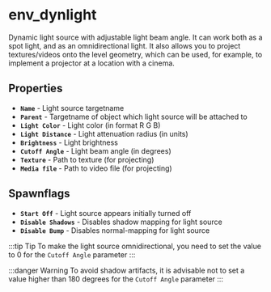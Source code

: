 ﻿# env_dynlight
Dynamic light source with adjustable light beam angle. It can work both as a spot light, and as an omnidirectional light. It also allows you to project textures/videos onto the level geometry, which can be used, for example, to implement a projector at a location with a cinema.

## Properties
- **`Name`** - Light source targetname
- **`Parent`** - Targetname of object which light source will be attached to
- **`Light Color`** - Light color (in format R G B)
- **`Light Distance`** - Light attenuation radius (in units)
- **`Brightness`** - Light brightness
- **`Cutoff Angle`** - Light beam angle (in degrees)
- **`Texture`**  - Path to texture (for projecting)
- **`Media file`** - Path to video file (for projecting)

## Spawnflags
- **`Start Off`** - Light source appears initially turned off
- **`Disable Shadows`** - Disables shadow mapping for light source
- **`Disable Bump`** - Disables normal-mapping for light source

:::tip Tip
To make the light source omnidirectional, you need to set the value to 0 for the `Cutoff Angle` parameter
:::

:::danger Warning
To avoid shadow artifacts, it is advisable not to set a value higher than 180 degrees for the `Cutoff Angle` parameter
:::
